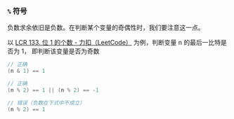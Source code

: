 ### `%` 符号

负数求余依旧是负数。在判断某个变量的奇偶性时，我们要注意这一点。

以 [LCR 133. 位 1 的个数 - 力扣（LeetCode）](https://leetcode.cn/problems/er-jin-zhi-zhong-1de-ge-shu-lcof/) 为例，判断变量 n 的最后一比特是否为 1， 即判断该变量是否为奇数

```java
// 正确
(n & 1) == 1

// 正确
(n % 2) == 1 || (n % 2) == -1

// 错误（负数在下式中不成立）
(n % 2) == 1
```



